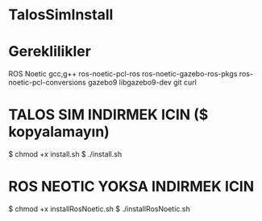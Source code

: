 # TalosSimInstall

# Gereklilikler

ROS Noetic
gcc,g++
ros-noetic-pcl-ros
ros-noetic-gazebo-ros-pkgs
ros-noetic-pcl-conversions
gazebo9 libgazebo9-dev
git 
curl

# TALOS SIM INDIRMEK ICIN ($ kopyalamayın)
$ chmod +x install.sh
$ ./install.sh

# ROS NEOTIC YOKSA INDIRMEK ICIN<br>
$ chmod +x installRosNoetic.sh
$ ./installRosNoetic.sh


